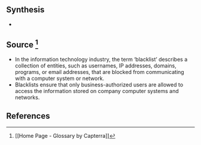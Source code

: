 ## Synthesis
- 
## Source [^1]
- In the information technology industry, the term ‘blacklist’ describes a collection of entities, such as usernames, IP addresses, domains, programs, or email addresses, that are blocked from communicating with a computer system or network.
- Blacklists ensure that only business-authorized users are allowed to access the information stored on company computer systems and networks.
## References

[^1]: [[Home Page - Glossary by Capterra]]